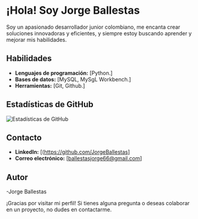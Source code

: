 # ¡Hola! Soy Jorge Ballestas

Soy un apasionado desarrollador junior colombiano, me encanta crear soluciones innovadoras y eficientes, y siempre estoy buscando aprender y mejorar mis habilidades.

## Habilidades

- **Lenguajes de programación:** [Python.]
- **Bases de datos:** [MySQL, MySgL Workbench.]
- **Herramientas:** [Git, Github.]

## Estadísticas de GitHub

![Estadísticas de GitHub](https://github-readme-stats.vercel.app/api?username=JorgeBallestas&show_icons=true&hide_title=true&count_private=true&hide=prs&theme=radical)

## Contacto

- **LinkedIn:** [(https://github.com/JorgeBallestas]
- **Correo electrónico:** [ballestasjorge66@gmail.com]
## Autor 
-Jorge Ballestas 

¡Gracias por visitar mi perfil! Si tienes alguna pregunta o deseas colaborar en un proyecto, no dudes en contactarme.
